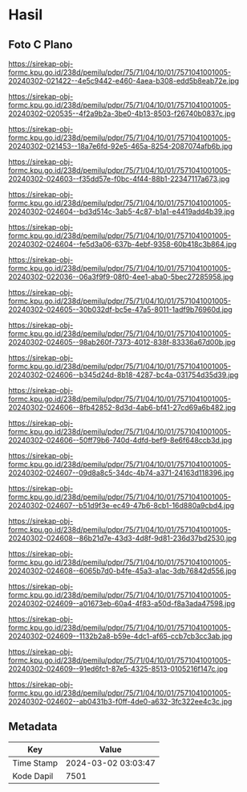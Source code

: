 # Hasil

## Foto C Plano

https://sirekap-obj-formc.kpu.go.id/238d/pemilu/pdpr/75/71/04/10/01/7571041001005-20240302-021422--4e5c9442-e460-4aea-b308-edd5b8eab72e.jpg

https://sirekap-obj-formc.kpu.go.id/238d/pemilu/pdpr/75/71/04/10/01/7571041001005-20240302-020535--4f2a9b2a-3be0-4b13-8503-f26740b0837c.jpg

https://sirekap-obj-formc.kpu.go.id/238d/pemilu/pdpr/75/71/04/10/01/7571041001005-20240302-021453--18a7e6fd-92e5-465a-8254-2087074afb6b.jpg

https://sirekap-obj-formc.kpu.go.id/238d/pemilu/pdpr/75/71/04/10/01/7571041001005-20240302-024603--f35dd57e-f0bc-4f44-88b1-22347117a673.jpg

https://sirekap-obj-formc.kpu.go.id/238d/pemilu/pdpr/75/71/04/10/01/7571041001005-20240302-024604--bd3d514c-3ab5-4c87-b1a1-e4419add4b39.jpg

https://sirekap-obj-formc.kpu.go.id/238d/pemilu/pdpr/75/71/04/10/01/7571041001005-20240302-024604--fe5d3a06-637b-4ebf-9358-60b418c3b864.jpg

https://sirekap-obj-formc.kpu.go.id/238d/pemilu/pdpr/75/71/04/10/01/7571041001005-20240302-022036--06a3f9f9-08f0-4ee1-aba0-5bec27285958.jpg

https://sirekap-obj-formc.kpu.go.id/238d/pemilu/pdpr/75/71/04/10/01/7571041001005-20240302-024605--30b032df-bc5e-47a5-8011-1adf9b76960d.jpg

https://sirekap-obj-formc.kpu.go.id/238d/pemilu/pdpr/75/71/04/10/01/7571041001005-20240302-024605--98ab260f-7373-4012-838f-83336a67d00b.jpg

https://sirekap-obj-formc.kpu.go.id/238d/pemilu/pdpr/75/71/04/10/01/7571041001005-20240302-024606--b345d24d-8b18-4287-bc4a-031754d35d39.jpg

https://sirekap-obj-formc.kpu.go.id/238d/pemilu/pdpr/75/71/04/10/01/7571041001005-20240302-024606--8fb42852-8d3d-4ab6-bf41-27cd69a6b482.jpg

https://sirekap-obj-formc.kpu.go.id/238d/pemilu/pdpr/75/71/04/10/01/7571041001005-20240302-024606--50ff79b6-740d-4dfd-bef9-8e6f648ccb3d.jpg

https://sirekap-obj-formc.kpu.go.id/238d/pemilu/pdpr/75/71/04/10/01/7571041001005-20240302-024607--09d8a8c5-34dc-4b74-a371-24163d118396.jpg

https://sirekap-obj-formc.kpu.go.id/238d/pemilu/pdpr/75/71/04/10/01/7571041001005-20240302-024607--b51d9f3e-ec49-47b6-8cb1-16d880a9cbd4.jpg

https://sirekap-obj-formc.kpu.go.id/238d/pemilu/pdpr/75/71/04/10/01/7571041001005-20240302-024608--86b21d7e-43d3-4d8f-9d81-236d37bd2530.jpg

https://sirekap-obj-formc.kpu.go.id/238d/pemilu/pdpr/75/71/04/10/01/7571041001005-20240302-024608--6065b7d0-b4fe-45a3-a1ac-3db76842d556.jpg

https://sirekap-obj-formc.kpu.go.id/238d/pemilu/pdpr/75/71/04/10/01/7571041001005-20240302-024609--a01673eb-60a4-4f83-a50d-f8a3ada47598.jpg

https://sirekap-obj-formc.kpu.go.id/238d/pemilu/pdpr/75/71/04/10/01/7571041001005-20240302-024609--1132b2a8-b59e-4dc1-af65-ccb7cb3cc3ab.jpg

https://sirekap-obj-formc.kpu.go.id/238d/pemilu/pdpr/75/71/04/10/01/7571041001005-20240302-024609--91ed6fc1-87e5-4325-8513-0105216f147c.jpg

https://sirekap-obj-formc.kpu.go.id/238d/pemilu/pdpr/75/71/04/10/01/7571041001005-20240302-024602--ab0431b3-f0ff-4de0-a632-3fc322ee4c3c.jpg


## Metadata

| Key        | Value               |
| ---------- | ------------------- |
| Time Stamp | 2024-03-02 03:03:47 |
| Kode Dapil | 7501                |



